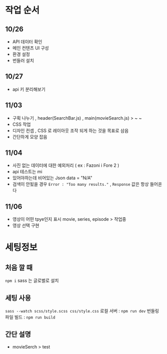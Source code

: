 # 작업 순서

## 10/26

- API 데이터 확인
- 메인 컨텐츠 UI 구성
- 환경 설정
- 번들러 설치

## 10/27

- api 키 분리해보기

## 11/03

- 구획 나누기 , header(SearchBar.js) , main(movieSearch.js) > ~ ~
- CSS 작업
- 디자인 컨셉 , CSS 로 레이아웃 조작 되게 하는 것을 목표로 삼음
- 간단하게 모양 잡음

## 11/04

- 사진 없는 데이터에 대한 예외처리 ( ex : Fazoni i Fore 2 )
- api 테스트는 mi
- 있어야하는데 비어있는 Json data = "N/A"
- 검색이 안됬을 경우 `Error : "Too many results."` , `Response` 값은 항상 들어온다

## 11/06

- 영상이 어떤 tpye인지 표시 movie, series, episode > 작업중
- 영상 선택 구현

# 세팅정보

## 처음 깔 때

`npm i`
sass 는 글로벌로 설치

## 세팅 사용

`sass --watch scss/style.scss css/style.css`
로컬 서버 : `npm run dev`
번들링 파일 빌드 : `npm run build`

## 간단 설명

- movieSerch > test
